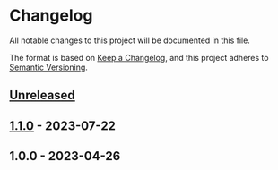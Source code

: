 # Changelog

All notable changes to this project will be documented in this file.

The format is based on [Keep a Changelog](https://keepachangelog.com/en/1.0.0/),
and this project adheres to [Semantic Versioning](https://semver.org/spec/v2.0.0.html).

<a name="unreleased"></a>
## [Unreleased]


<a name="1.1.0"></a>
## [1.1.0] - 2023-07-22

<a name="1.0.0"></a>
## 1.0.0 - 2023-04-26

[Unreleased]: https://github.com/basecodeoy/laravel-passphrase/compare/1.1.0...HEAD
[1.1.0]: https://github.com/basecodeoy/laravel-passphrase/compare/1.0.0...1.1.0
